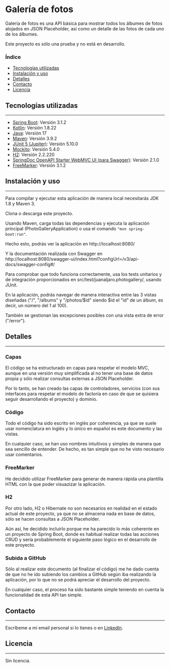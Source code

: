 # Galería de fotos

Galería de fotos es una API básica para mostrar todos los álbumes de fotos
alojados en JSON Placeholder, así como un detalle de las fotos de cada uno
de los álbumes.

Este proyecto es sólo una prueba y no está en desarrollo.

### Índice
- [Tecnologías utilizadas](#tecnologias)
- [Instalación y uso](#instalacion)
- [Detalles](#detalles)
- [Contacto](#contacto)
- [Licencia](#licencia)

<a id="tecnologias"></a>
## Tecnologías utilizadas
***
* [Spring Boot](https://spring.io/projects/spring-boot): Versión 3.1.2
* [Kotlin](https://kotlinlang.org/docs/releases.html#release-details): Versión 1.8.22
* [Java](https://www.oracle.com/java/technologies/javase/jdk17-archive-downloads.html): Versión 17
* [Maven](https://maven.apache.org/docs/3.9.2/release-notes.html): Versión 3.9.2
* [JUnit 5 (Jupiter)](https://junit.org/junit5/docs/5.10.0/release-notes/): Versión 5.10.0
* [Mockito](https://mvnrepository.com/artifact/org.mockito/mockito-junit-jupiter): Versión 5.4.0
* [H2](https://www.h2database.com/html/main.html): Versión 2.2.220
* [SpringDoc OpenAPI Starter WebMVC UI (para Swagger)](https://mvnrepository.com/artifact/org.springdoc/springdoc-openapi-starter-webmvc-ui): Versión 2.1.0
* [FreeMarker](https://mvnrepository.com/artifact/org.springframework.boot/spring-boot-starter-freemarker): Versión 3.1.2

<a id="instalacion"></a>
## Instalación y uso
***
Para compilar y ejecutar esta aplicación de manera local necesitarás 
JDK 1.8 y Maven 3.

Clona o descarga este proyecto.

Usando Maven, carga todas las dependencias y ejecuta la aplicación 
principal (PhotoGalleryApplication) o usa el comando 
```"mvn spring-boot:run"```.

Hecho esto, podrás ver la aplicación en http://localhost:8080/

Y la documentación realizada con Swagger en http://localhost:8080/swagger-ui/index.html?configUrl=/v3/api-docs/swagger-config#/

Para comprobar que todo funciona correctamente, usa los tests unitarios y de
integración proporcionados en src/test/juanaljaro.photogallery/, usando JUnit.

En la aplicación, podrás navegar de manera interactiva entre las 3 vistas
diseñadas ("/", "/albums" y "/photos/$id" siendo $id el "id" de un álbum,
es decir, un número del 1 al 100).

También se gestionan las excepciones posibles con una vista extra de error ("/error").

## Detalles
***

### Capas
El código se ha estructurado en capas para respetar el modelo MVC, aunque en
una versión muy simplificada al no tener una base de datos propia y sólo
realizar consultas externas a JSON Placeholder.

Por lo tanto, se han creado las capas de controladores, servicios (con sus
interfaces para respetar el modelo de factoría en caso de que se quisiera
seguir desarrollando el proyecto) y dominio.

### Código
Todo el código ha sido escrito en inglés por coherencia, ya que se suele usar nomenclatura
en inglés y lo único en español es este documento y las vistas.

En cualquier caso, se han uso nombres intuitivos y simples de manera que sea sencillo de
entender. De hecho, es tan simple que no he visto necesario usar comentarios.

### FreeMarker

He decidido utilizar FreeMarker para generar de manera rápida una plantilla HTML con
la que poder visuazizar la aplicación.


### H2

Por otro lado, H2 o Hibernate no son necesarios en realidad en el estado actual de este
proyecto, ya que no se almacena nada en base de datos, sólo se hacen
consultas a JSON Placeholder.

Aún así, he decidido incluirlo porque me ha parecido lo más
coherente en un proyecto de Spring Boot, donde es habitual realizar todas
las acciones CRUD y sería probablemente el siguiente paso lógico en el
desarrollo de este proyecto.

### Subida a GitHub
Sólo al realizar este documento (al finalizar el código) me he dado cuenta de que no he
ido subiendo los cambios a GitHub según iba realizando la aplicación, por lo que no
se podrá apreciar el desarrollo del proyecto.

En cualquier caso, el proceso ha sido bastante simple teniendo en cuenta la
funcionalidad de esta API tan simple.

## Contacto
***
Escríbeme a mi email personal si lo tienes o en [LinkedIn](https://www.linkedin.com/in/juanaljaro/).

## Licencia
***
Sin licencia.
